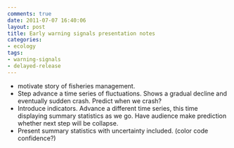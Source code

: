 ```yaml
---
comments: true
date: 2011-07-07 16:40:06
layout: post
title: Early warning signals presentation notes
categories:
- ecology
tags:
- warning-signals
- delayed-release
---
```


- motivate story of fisheries management.  
- Step advance a time series of fluctuations.  Shows a gradual decline and eventually sudden crash.  Predict when we crash?
- Introduce indicators.  Advance a different time series, this time displaying summary statistics as we go.  Have audience make prediction whether next step will be collapse.
- Present summary statistics with uncertainty included.  (color code confidence?)


